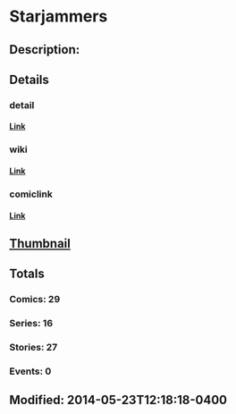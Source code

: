 # Starjammers
## Description: 
## Details
### detail
#### [Link](http://marvel.com/characters/2205/starjammers?utm_campaign=apiRef&utm_source=225578a89fc76f3d20fbffda5d17a88d)
### wiki
#### [Link](http://marvel.com/universe/Starjammers?utm_campaign=apiRef&utm_source=225578a89fc76f3d20fbffda5d17a88d)
### comiclink
#### [Link](http://marvel.com/comics/characters/1011078/starjammers?utm_campaign=apiRef&utm_source=225578a89fc76f3d20fbffda5d17a88d)
## [Thumbnail](http://i.annihil.us/u/prod/marvel/i/mg/9/60/537f74ae55a3a.jpg)
## Totals
### Comics: 29
### Series: 16
### Stories: 27
### Events: 0
## Modified: 2014-05-23T12:18:18-0400